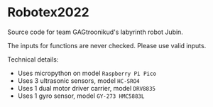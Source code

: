 # Robotex2022
Source code for team GAGtroonikud's labyrinth robot Jubin.

The inputs for functions are never checked. Please use valid inputs.

Technical details:
* Uses micropython on model `Raspberry Pi Pico`
* Uses 3 ultrasonic sensors, model `HC-SRO4`
* Uses 1 dual motor driver carrier, model `DRV8835`
* Uses 1 gyro sensor, model `GY-273 HMC5883L`
